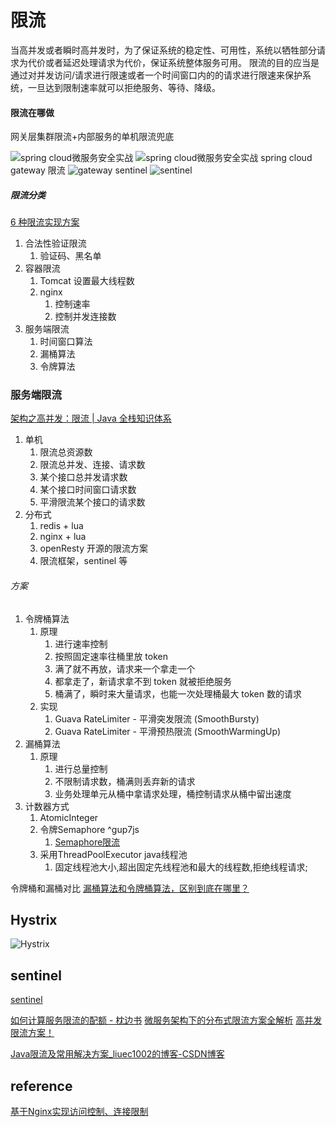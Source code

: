 # 限流
当高并发或者瞬时高并发时，为了保证系统的稳定性、可用性，系统以牺牲部分请求为代价或者延迟处理请求为代价，保证系统整体服务可用。
限流的目的应当是通过对并发访问/请求进行限速或者一个时间窗口内的的请求进行限速来保护系统，一旦达到限制速率就可以拒绝服务、等待、降级。

#### 限流在哪做

网关层集群限流+内部服务的单机限流兜底

![spring cloud微服务安全实战](spring%20cloud微服务安全实战.md#在哪做流控？)
![spring cloud微服务安全实战](spring%20cloud微服务安全实战.md#网关做限流的问题)
spring cloud gateway 限流
![gateway](gateway.md#^fkf2f0)
sentinel
![sentinel](sentinel.md#^75jy23)


##### 限流分类
[6 种限流实现方案](https://mp.weixin.qq.com/s?__biz=Mzg3MjA4MTExMw==&mid=2247489255&idx=1&sn=c00b346c1595c0c247abce747d701c33)
1. 合法性验证限流
	1. 验证码、黑名单
2. 容器限流
	1. Tomcat 设置最大线程数
	2. nginx
		1. 控制速率
		2. 控制并发连接数
3. 服务端限流
	1. 时间窗口算法
	2. 漏桶算法
	3. 令牌算法

### 服务端限流
[架构之高并发：限流 | Java 全栈知识体系](https://pdai.tech/md/arch/arch-y-ratelimit.html)
1. 单机
	1. 限流总资源数
	2. 限流总并发、连接、请求数
	3. 某个接口总并发请求数
	4. 某个接口时间窗口请求数
	5. 平滑限流某个接口的请求数
2. 分布式
	1. redis + lua
	2. nginx + lua
	3. openResty 开源的限流方案
	4. 限流框架，sentinel 等
###### 方案
1. 令牌桶算法
	1. 原理
		1. 进行速率控制
		2. 按照固定速率往桶里放 token
		3. 满了就不再放，请求来一个拿走一个
		4. 都拿走了，新请求拿不到 token 就被拒绝服务
		5. 桶满了，瞬时来大量请求，也能一次处理桶最大 token 数的请求
	2. 实现
		1. Guava RateLimiter - 平滑突发限流 (SmoothBursty)
		2. Guava RateLimiter - 平滑预热限流 (SmoothWarmingUp)
2. 漏桶算法
	1. 原理
		1. 进行总量控制
		2. 不限制请求数，桶满则丢弃新的请求
		3. 业务处理单元从桶中拿请求处理，桶控制请求从桶中留出速度
3. 计数器方式
	1. AtomicInteger
	2. 令牌Semaphore ^gup7js
		1. [Semaphore限流](https://mp.weixin.qq.com/s?__biz=MzA5NDg3MjAwMQ==&mid=2457112913&idx=1&sn=bf88925730209956bc155273db9d29ef)
	3. 采用ThreadPoolExecutor java线程池
		1. 固定线程池大小,超出固定先线程池和最大的线程数,拒绝线程请求;

令牌桶和漏桶对比
[漏桶算法和令牌桶算法，区别到底在哪里？](https://xie.infoq.cn/article/4a0acdd12a0f6dd4a53e0472c)


## Hystrix
![Hystrix](Hystrix.md#Hystrix%20限流)


## sentinel
[sentinel](sentinel.md)





[如何计算服务限流的配额 - 枕边书](https://zhenbianshu.github.io/2020/03/how_to_cal_isolation_limit.html)
[微服务架构下的分布式限流方案全解析](https://mp.weixin.qq.com/s?__biz=MzI4Njc5NjM1NQ==&mid=2247488826&idx=2&sn=3993911949b589f4d102d97454756ad2)
[高并发限流方案！](https://mp.weixin.qq.com/s/_kaxzVTUOjYnURPB3akWYg)


[Java限流及常用解决方案\_liuec1002的博客-CSDN博客](https://blog.csdn.net/liuerchong/article/details/118882053)



## reference
[基于Nginx实现访问控制、连接限制](https://mp.weixin.qq.com/s?__biz=MzAxMjEwMzQ5MA==&mid=2448889343&idx=2&sn=3103bec0f5da7690aa1da6e80915efef)
